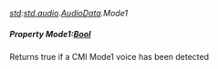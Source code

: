 _[std](../../modules/std/std-module.md):[std.audio](../../modules/std/std-audio.md).[AudioData](../../modules/std/std-audio-audiodata.md).Mode1_
##### Property Mode1:[Bool](../../modules/wonkey/wonkey-types-bool.md)
Returns true if a CMI Mode1 voice  has been detected
